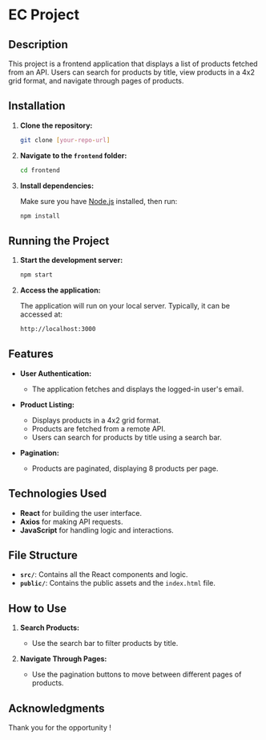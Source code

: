# EC Project

## Description
This project is a frontend application that displays a list of products fetched from an API. Users can search for products by title, view products in a 4x2 grid format, and navigate through pages of products.

## Installation

1. **Clone the repository:**

   ```bash
   git clone [your-repo-url]
   ```

2. **Navigate to the `frontend` folder:**

   ```bash
   cd frontend
   ```

3. **Install dependencies:**

   Make sure you have [Node.js](https://nodejs.org/) installed, then run:

   ```bash
   npm install
   ```

## Running the Project

1. **Start the development server:**

   ```bash
   npm start
   ```

2. **Access the application:**

   The application will run on your local server. Typically, it can be accessed at:

   ```bash
   http://localhost:3000
   ```

## Features

- **User Authentication:** 
  - The application fetches and displays the logged-in user's email.
  
- **Product Listing:**
  - Displays products in a 4x2 grid format.
  - Products are fetched from a remote API.
  - Users can search for products by title using a search bar.
  
- **Pagination:**
  - Products are paginated, displaying 8 products per page.

## Technologies Used

- **React** for building the user interface.
- **Axios** for making API requests.
- **JavaScript** for handling logic and interactions.

## File Structure

- **`src/`**: Contains all the React components and logic.
- **`public/`**: Contains the public assets and the `index.html` file.

## How to Use

1. **Search Products:**
   - Use the search bar to filter products by title.

2. **Navigate Through Pages:**
   - Use the pagination buttons to move between different pages of products.


## Acknowledgments

Thank you for the opportunity !
